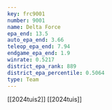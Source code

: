 ```yaml
---
key: frc9001
number: 9001
name: Delta Force
epa_end: 13.5
auto_epa_end: 3.66
teleop_epa_end: 7.94
endgame_epa_end: 1.9
winrate: 0.5217
district_epa_rank: 889
district_epa_percentile: 0.5064
type: Team
---
```

[[2024tuis2]]
[[2024tuis]]
